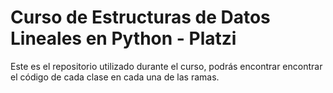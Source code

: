 # Curso de Estructuras de Datos Lineales en Python - Platzi

Este es el repositorio utilizado durante el curso, podrás encontrar encontrar el código de cada clase en cada una de las ramas.

